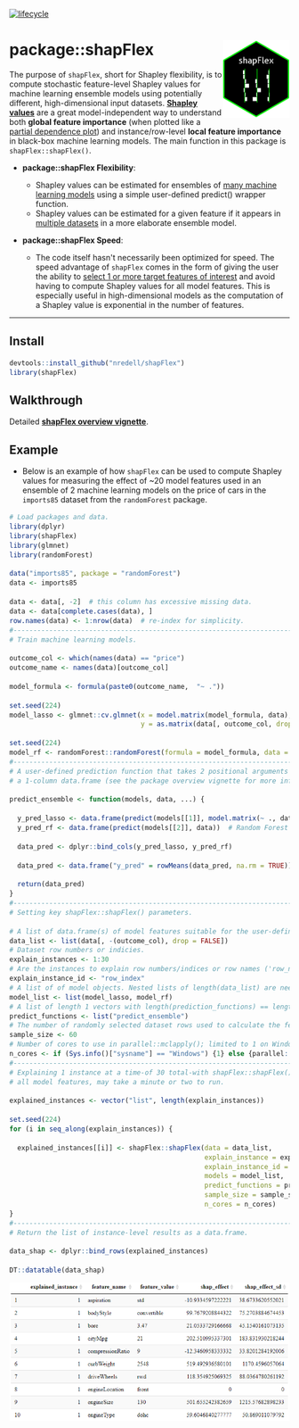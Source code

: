 [![lifecycle](https://img.shields.io/badge/lifecycle-experimental-orange.svg)](https://www.tidyverse.org/lifecycle/#experimental)

# package::shapFlex <img src="shapFlex_logo.png" alt="shapFlex logo" align="right" height="138.5" style="display: inline-block;">

The purpose of `shapFlex`, short for Shapley flexibility, is to compute stochastic feature-level Shapley values 
for machine learning ensemble models using potentially different, high-dimensional input datasets. **[Shapley values](https://christophm.github.io/interpretable-ml-book/shapley.html)** are a great model-independent way to understand both **global feature importance** (when plotted like a [partial dependence plot](https://projecteuclid.org/download/pdf_1/euclid.aos/1013203451)) and instance/row-level **local feature importance** in black-box machine learning models. The main function in this package is `shapFlex::shapFlex()`.

* **package::shapFlex Flexibility**: 
    + Shapley values can be estimated for ensembles of <u>many machine learning models</u> using a simple user-defined predict() wrapper function.
    + Shapley values can be estimated for a given feature if it appears in <u>multiple datasets</u> in a more elaborate ensemble model.

* **package::shapFlex Speed**:
    + The code itself hasn't necessarily been optimized for speed. The speed advantage of `shapFlex` comes in the form of giving the user the ability 
    to <u>select 1 or more target features of interest</u> and avoid having to compute Shapley values for all model features. This is especially 
    useful in high-dimensional models as the computation of a Shapley value is exponential in the number of features.

***

## Install

``` r
devtools::install_github("nredell/shapFlex")
library(shapFlex)
```

## Walkthrough

Detailed **[shapFlex overview vignette](https://nredell.github.io/data_science_blog/shapFlex/)**.

## Example

* Below is an example of how `shapFlex` can be used to compute Shapley values for measuring the effect of 
~20 model features used in an ensemble of 2 machine learning models on the price of cars in the `imports85` 
dataset from the `randomForest` package.

``` r
# Load packages and data.
library(dplyr)
library(shapFlex)
library(glmnet)
library(randomForest)

data("imports85", package = "randomForest")
data <- imports85

data <- data[, -2]  # this column has excessive missing data.
data <- data[complete.cases(data), ]
row.names(data) <- 1:nrow(data)  # re-index for simplicity.
#------------------------------------------------------------------------------
# Train machine learning models.

outcome_col <- which(names(data) == "price")
outcome_name <- names(data)[outcome_col]

model_formula <- formula(paste0(outcome_name,  "~ ."))

set.seed(224)
model_lasso <- glmnet::cv.glmnet(x = model.matrix(model_formula, data), 
                                 y = as.matrix(data[, outcome_col, drop = FALSE], ncol = 1))

set.seed(224)
model_rf <- randomForest::randomForest(formula = model_formula, data = data, ntree = 200)
#------------------------------------------------------------------------------
# A user-defined prediction function that takes 2 positional arguments and returns 
# a 1-column data.frame (see the package overview vignette for more info).

predict_ensemble <- function(models, data, ...) {
  
  y_pred_lasso <- data.frame(predict(models[[1]], model.matrix(~ ., data)))  # LASSO
  y_pred_rf <- data.frame(predict(models[[2]], data))  # Random Forest
  
  data_pred <- dplyr::bind_cols(y_pred_lasso, y_pred_rf)
  
  data_pred <- data.frame("y_pred" = rowMeans(data_pred, na.rm = TRUE))
  
  return(data_pred)
}
#------------------------------------------------------------------------------
# Setting key shapFlex::shapFlex() parameters.

# A list of data.frame(s) of model features suitable for the user-defined predict function(s).
data_list <- list(data[, -(outcome_col), drop = FALSE])
# Dataset row numbers or indicies.
explain_instances <- 1:30
# Are the instances to explain row numbers/indices or row names ('row_name') in the input data?
explain_instance_id <- "row_index"
# A list of of model objects. Nested lists of length(data_list) are needed if length(data_list) > 1.
model_list <- list(model_lasso, model_rf)
# A list of length 1 vectors with length(prediction_functions) == length(data_list).
predict_functions <- list("predict_ensemble")
# The number of randomly selected dataset rows used to calculate the feature-level Shapley values.
sample_size <- 60
# Number of cores to use in parallel::mclapply(); limited to 1 on Windows OS.
n_cores <- if (Sys.info()["sysname"] == "Windows") {1} else {parallel::detectCores() - 1}
#------------------------------------------------------------------------------
# Explaining 1 instance at a time-of 30 total-with shapFlex::shapFlex(). This example, explaining with 
# all model features, may take a minute or two to run.

explained_instances <- vector("list", length(explain_instances))

set.seed(224)
for (i in seq_along(explain_instances)) {
  
  explained_instances[[i]] <- shapFlex::shapFlex(data = data_list, 
                                                 explain_instance = explain_instances[i],  # loop
                                                 explain_instance_id = explain_instance_id,
                                                 models = model_list, 
                                                 predict_functions = predict_functions, 
                                                 sample_size = sample_size, 
                                                 n_cores = n_cores)
}
#------------------------------------------------------------------------------
# Return the list of instance-level results as a data.frame.

data_shap <- dplyr::bind_rows(explained_instances)

DT::datatable(data_shap)
```
![](./shapFlex_output.png)

